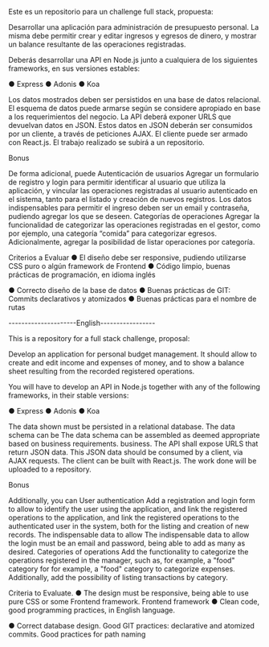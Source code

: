 Este es un repositorio para un challenge full stack, propuesta: 

Desarrollar una aplicación  para administración de presupuesto personal. La misma debe
permitir crear y editar ingresos y egresos de dinero, y mostrar un balance resultante de las
operaciones registradas.

Deberás desarrollar una API en Node.js junto a cualquiera de los siguientes frameworks,
en sus versiones estables:

● Express
● Adonis
● Koa

Los datos mostrados deben ser persistidos en una base de datos relacional. El esquema de
datos puede armarse según se considere apropiado en base a los requerimientos del
negocio. La API deberá exponer URLS que devuelvan datos en JSON.
Estos datos en JSON deberán ser consumidos por un cliente, a través de peticiones AJAX.
El cliente puede ser armado con React.js.
El trabajo realizado se subirá a un repositorio.

Bonus

De forma adicional, puede
Autenticación de usuarios
Agregar un formulario de registro y login para permitir identificar al usuario que utiliza la
aplicación, y vincular las operaciones registradas al usuario autenticado en el sistema,
tanto para el listado y creación de nuevos registros. Los datos indispensables para permitir
el ingreso deben ser un email y contraseña, pudiendo agregar los que se deseen.
Categorías de operaciones
Agregar la funcionalidad de categorizar las operaciones registradas en el gestor, como por
ejemplo, una categoría “comida” para categorizar egresos. Adicionalmente, agregar la
posibilidad de listar operaciones por categoría.

Criterios a Evaluar
● El diseño debe ser responsive, pudiendo utilizarse CSS puro o algún framework
de Frontend
● Código limpio, buenas prácticas de programación, en idioma inglés

● Correcto diseño de la base de datos
● Buenas prácticas de GIT: Commits declarativos y atomizados
● Buenas prácticas para el nombre de rutas

---------------------English-----------------

This is a repository for a full stack challenge, proposal: 

Develop an application for personal budget management. It should
allow to create and edit income and expenses of money, and to show a balance sheet resulting from the recorded
registered operations.

You will have to develop an API in Node.js together with any of the following frameworks,
in their stable versions:

● Express
● Adonis
● Koa

The data shown must be persisted in a relational database. The data schema can be
The data schema can be assembled as deemed appropriate based on business requirements.
business. The API shall expose URLS that return JSON data.
This JSON data should be consumed by a client, via AJAX requests.
The client can be built with React.js.
The work done will be uploaded to a repository.

Bonus

Additionally, you can
User authentication
Add a registration and login form to allow to identify the user using the application, and link the registered operations to the
application, and link the registered operations to the authenticated user in the system,
both for the listing and creation of new records. The indispensable data to allow
The indispensable data to allow the login must be an email and password, being able to add as many as desired.
Categories of operations
Add the functionality to categorize the operations registered in the manager, such as, for example, a "food" category for
for example, a "food" category to categorize expenses. Additionally, add the
possibility of listing transactions by category.

Criteria to Evaluate.
● The design must be responsive, being able to use pure CSS or some Frontend framework.
Frontend framework
● Clean code, good programming practices, in English language.

● Correct database design.
Good GIT practices: declarative and atomized commits.
Good practices for path naming

